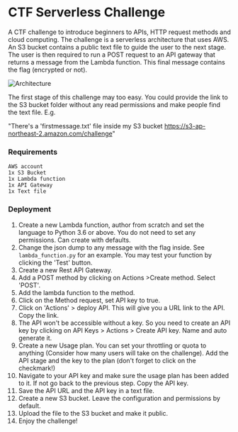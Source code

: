 # CTF Serverless Challenge

A CTF challenge to introduce beginners to APIs, HTTP request methods and cloud computing. The challenge is a serverless architecture that uses AWS. An S3 bucket contains a public text file to guide the user to the next stage. The user is then required to run a POST request to an API gateway that returns a message from the Lambda function. This final message contains the flag (encrypted or not). 

![Architecture](https://github.com/AsianJohnBoi/CTF-Serverless-Challenge/blob/master/Architecture.png)

The first stage of this challenge may too easy. You could provide the link to the S3 bucket folder without any  read permissions and make people find the text file. E.g.

"There's a 'firstmessage.txt' file inside my S3 bucket https://s3-ap-northeast-2.amazon.com/challenge"



### Requirements

```
AWS account
1x S3 Bucket
1x Lambda function
1x API Gateway
1x Text file
```



### Deployment

1. Create a new Lambda function, author from scratch and set the language to Python 3.6 or above. You do not need to set any permissions. Can create with defaults. 
2. Change the json dump to any message with the flag inside. See `lambda_function.py` for an example. You may test your function by clicking the 'Test' button.
3. Create a new Rest API Gateway.
4. Add a POST method by clicking on Actions >Create method. Select 'POST'.
5. Add the lambda function to the method.
6. Click on the Method request, set API key to true.
7. Click on 'Actions' > deploy API. This will give you a URL link to the API. Copy the link.
8. The API won't be accessible without a key. So you need to create an API key by clicking on API Keys > Actions > Create API key. Name and auto generate it.
9. Create a new Usage plan. You can set your throttling or quota to anything (Consider how many users will take on the challenge). Add the API stage and the key to the plan (don't forget to click on the checkmark!)
10. Navigate to your API key and make sure the usage plan has been added to it. If not go back to the previous step. Copy the API key.
11. Save the API URL and the API key in a text file.
12. Create a new S3 bucket. Leave the configuration and permissions by default.
13. Upload the file to the S3 bucket and make it public.
14. Enjoy the challenge!

